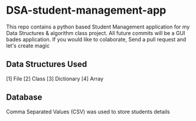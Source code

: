 # DSA-student-management-app
This repo contains a python based Student Management application for my Data Structures & algorithm class project. All future commits will be a GUI bades application. If you would like to colaborate, Send a pull request and let's create magic

## Data Structures Used
[1] File 
[2] Class
[3] Dictionary
[4] Array

## Database
Comma Separated Values (CSV) was used to store students details
